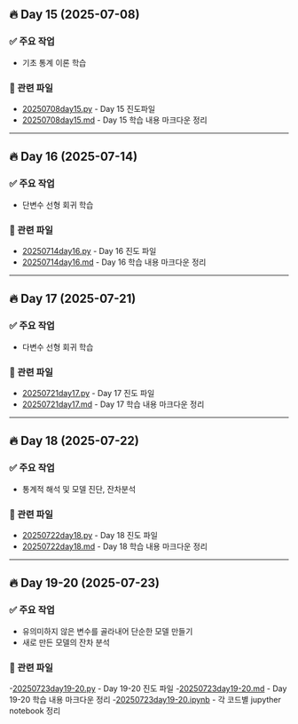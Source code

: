 ## 🔥 Day 15 (2025-07-08)

### ✅ 주요 작업
- 기초 통계 이론 학습

### 📂 관련 파일
- [20250708day15.py](day1/20250708day15.py) - Day 15 진도파일
- [20250708day15.md](day1/20250708day15.md) - Day 15 학습 내용 마크다운 정리
---
## 🔥 Day 16 (2025-07-14)

### ✅ 주요 작업
- 단변수 선형 회귀 학습

### 📂 관련 파일
- [20250714day16.py](day2/20250714day16.py) - Day 16 진도 파일
- [20250714day16.md](day2/20250714day16.md) - Day 16 학습 내용 마크다운 정리
---
## 🔥 Day 17 (2025-07-21)

### ✅ 주요 작업
- 다변수 선형 회귀 학습

### 📂 관련 파일
- [20250721day17.py](day3/20250721day17.py) - Day 17 진도 파일
- [20250721day17.md](day3/20250721day17.md) - Day 17 학습 내용 마크다운 정리

---
## 🔥 Day 18 (2025-07-22)

### ✅ 주요 작업
- 통계적 해석 및 모델 진단, 잔차분석

### 📂 관련 파일
- [20250722day18.py](day4/20250722day18.py) - Day 18 진도 파일
- [20250722day18.md](day4/20250722day18.md) - Day 18 학습 내용 마크다운 정리

---
## 🔥 Day 19-20 (2025-07-23)

### ✅ 주요 작업
- 유의미하지 않은 변수를 골라내어 단순한 모델 만들기
- 새로 만든 모델의 잔차 분석

### 📂 관련 파일
-[20250723day19-20.py](day5/20250723day19-20.py) - Day 19-20 진도 파일
-[20250723day19-20.md](day5/20250723day19-20.md) - Day 19-20 학습 내용 마크다운 정리
-[20250723day19-20.ipynb](day5/20250723day19-20.ipynb) - 각 코드별 jupyther notebook 정리





